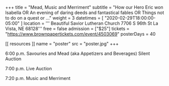 +++
title = "Mead, Music and Merriment"
subtitle = "How our Hero Eric won Isabella OR An evening of daring deeds and fantastical fables OR Things not to do on a quest or ..."
weight = 3
datetimes = [ "2020-02-29T18:00:00-05:00" ]
location = '''
Beautiful Savior Lutheran Church
7706 S 96th St
La Vista, NE 68128'''
free = false
admission = ["$25"]
tickets = "https://www.brownpapertickets.com/event/4503069"
posterDays = 40

[[ resources ]]
    name = "poster"
    src = "poster.jpg"
+++

6:00 p.m. Savouries and Mead (aka Appetizers and Beverages) 
         Silent Auction
         
7:00 p.m. Live Auction
         
7:20 p.m. Music and Merriment
